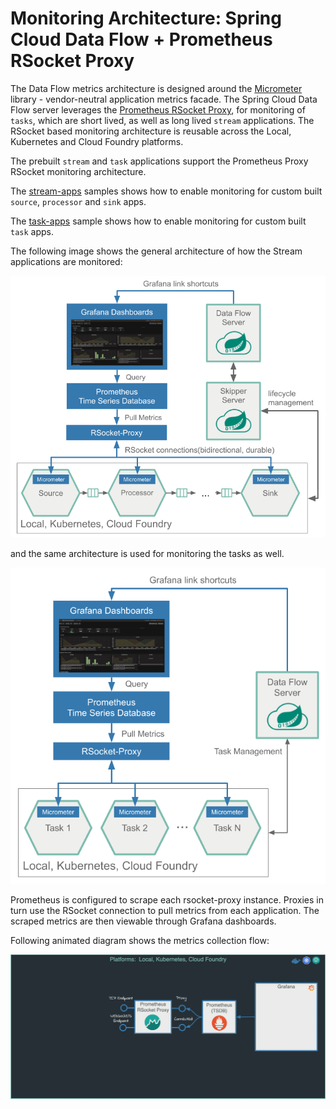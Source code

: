 # Monitoring Architecture: Spring Cloud Data Flow + Prometheus RSocket Proxy

The Data Flow metrics architecture is designed around the [Micrometer](https://micrometer.io/) library - vendor-neutral application metrics facade.
The Spring Cloud Data Flow server leverages the [Prometheus RSocket Proxy](https://github.com/micrometer-metrics/prometheus-rsocket-proxy), 
for monitoring of `tasks`, which are short lived, as well as long lived `stream` applications. 
The RSocket based monitoring architecture is reusable across the Local, Kubernetes and Cloud Foundry platforms. 

The prebuilt `stream` and `task` applications support the Prometheus Proxy RSocket monitoring architecture. 

The [stream-apps](./stream-apps/) samples shows how to enable monitoring for custom built `source`, `processor` and `sink` apps.  

The [task-apps](./task-apps/) sample shows how to enable monitoring for custom built `task` apps.

The following image shows the general architecture of how the Stream applications are monitored:

![Stream App Monitoring](./images/SCDF-monitoring-prometheus-streams.png)

and the same architecture is used for monitoring the tasks as well. 
 
![Stream App Monitoring](./images/SCDF-monitoring-prometheus-tasks.png)

Prometheus is configured to scrape each rsocket-proxy instance. 
Proxies in turn use the RSocket connection to pull metrics from each application. 
The scraped metrics are then viewable through Grafana dashboards. 

Following animated diagram shows the metrics collection flow:
 
![Stream App Monitoring](./images/SCDF-monitoring-promethesu-proxy.gif)
